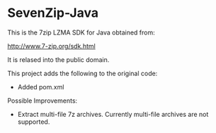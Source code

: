 SevenZip-Java
=============

This is the 7zip LZMA SDK for Java obtained from:

http://www.7-zip.org/sdk.html

It is relased into the public domain.


This project adds the following to the original code:

* Added pom.xml


Possible Improvements:

* Extract multi-file 7z archives.  Currently multi-file archives are not supported.

